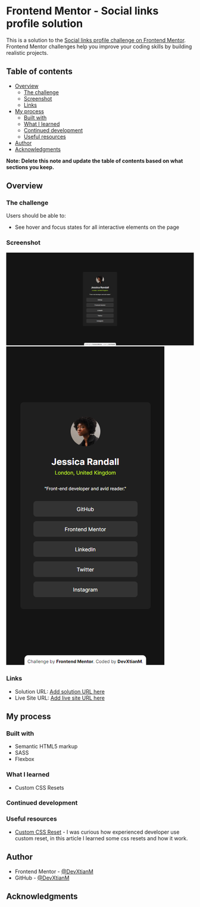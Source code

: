 # Frontend Mentor - Social links profile solution

This is a solution to the [Social links profile challenge on Frontend Mentor](https://www.frontendmentor.io/challenges/social-links-profile-UG32l9m6dQ). Frontend Mentor challenges help you improve your coding skills by building realistic projects. 

## Table of contents

- [Overview](#overview)
  - [The challenge](#the-challenge)
  - [Screenshot](#screenshot)
  - [Links](#links)
- [My process](#my-process)
  - [Built with](#built-with)
  - [What I learned](#what-i-learned)
  - [Continued development](#continued-development)
  - [Useful resources](#useful-resources)
- [Author](#author)
- [Acknowledgments](#acknowledgments)

**Note: Delete this note and update the table of contents based on what sections you keep.**

## Overview

### The challenge

Users should be able to:

- See hover and focus states for all interactive elements on the page

### Screenshot

![Desktop View](https://github.com/DevXtianM/Social-Links-Profile/blob/main/screenshot/desktop-view.png)
![Mobile View](https://github.com/DevXtianM/Social-Links-Profile/blob/main/screenshot/mobile-view.png)



### Links

- Solution URL: [Add solution URL here](https://your-solution-url.com)
- Live Site URL: [Add live site URL here](https://your-live-site-url.com)

## My process
  
### Built with

- Semantic HTML5 markup
- SASS
- Flexbox

### What I learned

- Custom CSS Resets

### Continued development

### Useful resources

- [Custom CSS Reset](https://www.joshwcomeau.com/css/custom-css-reset/) - I was curious how experienced developer use custom reset, in this article I learned some css resets and how it work.

## Author

- Frontend Mentor - [@DevXtianM](https://www.frontendmentor.io/profile/)
- GitHub - [@DevXtianM](https://github.com/DevXtianM)

## Acknowledgments
